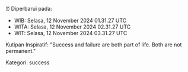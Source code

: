 ⏰ Diperbarui pada:
- WIB: Selasa, 12 November 2024 01.31.27 UTC
- WITA: Selasa, 12 November 2024 02.31.27 UTC
- WIT: Selasa, 12 November 2024 03.31.27 UTC

Kutipan Inspiratif:
"Success and failure are both part of life. Both are not permanent."


Kategori: success

